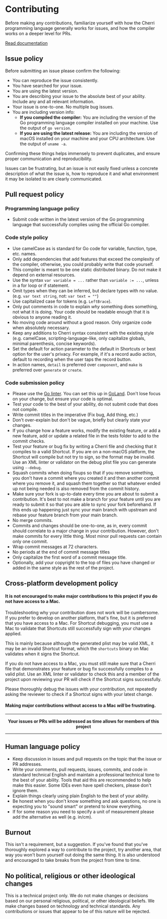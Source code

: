 # Contributing

Before making any contributions, familiarize yourself with how the Cherri programming language generally works for issues, and how the compiler works on a deeper level for PRs.

[Read documentation](https://cherrilang.org/compiler/)

## Issue policy

Before submitting an issue please confirm the following:

- You can reproduce the issue consistently.
- You have searched for your issue.
- You are using the latest version.
- You are describing your issue to the absolute best of your ability. Include any and all relevant information.
- Your issue is one-to-one. No multiple bug issues.
- You are including version info:
  - **If you compiled the compiler:** You are including the version of the Go programming language compiler
  installed on your machine. Use the output of `go version`.
  - **If you are using the latest release:** You are including the version of macOS installed on your machine and your CPU architecture. Use the output
  of `uname -a`.

Confirming these things helps immensely to prevent duplicates, and ensure proper communication and reproducibility.

Issues can be frustrating, but an issue is not easily fixed unless a concrete description of what the issue is, how to
reproduce it and what environment it may be isolated to are clearly communicated.

## Pull request policy

### Programming language policy

- Submit code written in the latest version of the Go programming language that successfully complies using the official
  Go compiler.

### Code style policy

- Use camelCase as is standard for Go code for variable, function, type, etc. names.
- Only add dependencies that add features that exceed the complexity of the compiler, otherwise, you could probably
  write that code yourself.
- This compiler is meant to be one static distributed binary. Do not make it depend on external resources.
- Use the syntax `var variable = ...` rather than `variable := ...`, unless in a for loop or if statement.
- Omit types when they can be inferred, but declare types with no value. (e.g. `var text string`, not: `var text = ""`)
- Use capitalized case for tokens (e.g. `LeftBrace`).
- Only put comments in code to explain _why_ something does something, not what it is doing. Your code should be
  readable enough that it is obvious to anyone reading it.
- No moving code around without a good reason. Only organize code when absolutely necessary.
- Keep any additions to Cherri syntax consistent with the existing style (e.g. camelCase, scripting-language-like, only
  capitalize globals, minimal parenthesis, concise keywords).
- Set the default for action parameter to the default in Shortcuts or best option for the user's privacy. For example, if it's a record audio action, default to recording when the user taps the record button.
- In action names, `detail` is preferred over `component`, and `make` is preferred over `generate` or `create`.

### Code submission policy

- Please use the [Go linter](https://golangci-lint.run/). You can set this up in [GoLand](https://plugins.jetbrains.com/plugin/12496-go-linter). Don't lose focus on your change, but ensure your code is optimal.
- Test your code to the best of your ability, do not submit code that does not compile.
- Write commit titles in the imperative (Fix bug, Add thing, etc.)
- Don't over-explain but don't be vague, briefly but clearly state your changes.
- If you change how a feature works, modify the existing feature, or add a new feature, add or update a related file in the tests folder to add to the commit checks.
- Test your feature or bug fix by writing a Cherri file and checking that it compiles to a valid Shortcut. If you are on
  a non-macOS platform, the Shortcut will compile but not try to sign, so the format may be invalid. Use an XML linter or validator on the debug plist file you can generate using `--debug`.
- Squash commits when doing fixups so that if you remove something, you don't have a commit where you created it
  and then another commit where you remove it, and squash them together so that whatever ended up not being needed is also
  removed from the commit history.
- Make sure your fork is up-to-date every time you are about to submit a contribution. It's best to not make a branch for
  your feature until you are ready to submit it so that you are able to sync your fork beforehand. If this ends up
  happening just sync your main branch with upstream and rebase your feature branch from your main branch.
- No merge commits.
- Commits and changes should be one-to-one, as in, every commit should correlate to a major change in your contribution.
  However, don't make commits for every little thing. Most minor pull requests can contain only one commit.
- Wrap commit messages at 72 characters.
- No periods at the end of commit message titles
- Only capitalize the first word of a commit message title.
- Optionally, add your copyright to the top of files you have changed or added in the same style as the rest of the project.

## Cross-platform development policy

#### It is not encouraged to make major contributions to this project if you do not have access to a Mac.

Troubleshooting why your contribution does not work will be cumbersome. If you prefer to develop on another platform,
that's fine, but it is preferred that you have access to a Mac. For Shortcut debugging, you must use a Mac to validate
that Shortcuts still successfully sign with your changes applied.

This is mainly because although the generated plist may be valid XML, it may be an invalid Shortcut format, which the
`shortcuts` binary on Mac validates when it signs the Shortcut.

If you do not have access to a Mac, you must still make sure that a Cherri file that demonstrates your feature or bug
fix successfully compiles to a valid plist. Use an XML linter or validator to check this and a member of the project
upon reviewing your PR will check if the Shortcut signs successfully.

Please thoroughly debug the issues with your contribution, not repeatedly asking the reviewer to check if a Shortcut signs
with your latest change.

#### Making major contributions without access to a Mac _will_ be frustrating.

---

<p align=center>
  <b>Your issues or PRs will be addressed as time allows for members of this project</b>
</p>

---

## Human language policy

- Keep discussion in issues and pull requests on the topic that the issue or PR addresses.
- Write your comments, pull requests, issues, commits, and code in standard technical English and maintain a professional
  technical tone to the best of your ability. Tools that aid this are recommended to help make this easier. Some IDEs
  even have spell checkers, please don't ignore them.
- Explain things clearly using plain English to the best of your ability.
- Be honest when you don't know something and ask questions, no one is expecting you to "sound
  smart" or pretend to know everything.
- If for some reason you need to specify a unit of measurement please add the alternative as well (e.g. in/cm).

## Burnout

This isn't a requirement, but a suggestion. If you've found that you've thoroughly explored a way to contribute to the
project, try another area, that way you won't burn yourself out doing the same thing. It is also understood and
encouraged to take breaks from the project from time to time.

## No political, religious or other ideological changes

This is a technical project only. We do not make changes or decisions based on our personal religious, political,
or other ideological beliefs. We make changes based on technology and technical standards. Any contributions or issues
that appear to be of this nature will be rejected.
